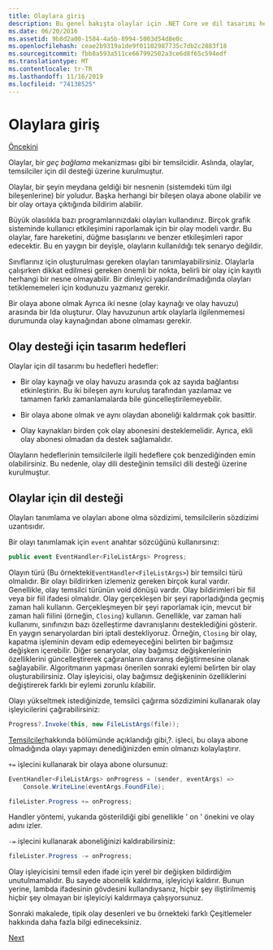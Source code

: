 ```yaml
---
title: Olaylara giriş
description: Bu genel bakışta olaylar için .NET Core ve dil tasarımı hedeflerimizin olayları hakkında bilgi edinin.
ms.date: 06/20/2016
ms.assetid: 9b8d2a00-1584-4a5b-8994-5003d54d8e0c
ms.openlocfilehash: ceae2b9319a1de9f01102987735c7db2c2883f18
ms.sourcegitcommit: fbb8a593a511ce667992502a3ce6d8f65c594edf
ms.translationtype: MT
ms.contentlocale: tr-TR
ms.lasthandoff: 11/16/2019
ms.locfileid: "74138525"
---
```

# <a name="introduction-to-events"></a>Olaylara giriş

[Öncekini](delegates-patterns.md)

Olaylar, bir *geç bağlama* mekanizması gibi bir temsilcidir. Aslında, olaylar, temsilciler için dil desteği üzerine kurulmuştur.

Olaylar, bir şeyin meydana geldiği bir nesnenin (sistemdeki tüm ilgi bileşenlerine) bir yoludur. Başka herhangi bir bileşen olaya abone olabilir ve bir olay ortaya çıktığında bildirim alabilir.

Büyük olasılıkla bazı programlarınızdaki olayları kullandınız. Birçok grafik sisteminde kullanıcı etkileşimini raporlamak için bir olay modeli vardır. Bu olaylar, fare hareketini, düğme basışlarını ve benzer etkileşimleri rapor edecektir. Bu en yaygın bir deyişle, olayların kullanıldığı tek senaryo değildir.

Sınıflarınız için oluşturulması gereken olayları tanımlayabilirsiniz. Olaylarla çalışırken dikkat edilmesi gereken önemli bir nokta, belirli bir olay için kayıtlı herhangi bir nesne olmayabilir. Bir dinleyici yapılandırılmadığında olayları tetiklememeleri için kodunuzu yazmanız gerekir.

Bir olaya abone olmak Ayrıca iki nesne (olay kaynağı ve olay havuzu) arasında bir Ida oluşturur. Olay havuzunun artık olaylarla ilgilenmemesi durumunda olay kaynağından abone olmaması gerekir.

## <a name="design-goals-for-event-support"></a>Olay desteği için tasarım hedefleri

Olaylar için dil tasarımı bu hedefleri hedefler:

- Bir olay kaynağı ve olay havuzu arasında çok az sayıda bağlantısı etkinleştirin. Bu iki bileşen aynı kuruluş tarafından yazılamaz ve tamamen farklı zamanlamalarda bile güncelleştirilemeyebilir.

- Bir olaya abone olmak ve aynı olaydan aboneliği kaldırmak çok basittir.

- Olay kaynakları birden çok olay abonesini desteklemelidir. Ayrıca, ekli olay abonesi olmadan da destek sağlamalıdır.

Olayların hedeflerinin temsilcilerle ilgili hedeflere çok benzediğinden emin olabilirsiniz.
Bu nedenle, olay dili desteğinin temsilci dili desteği üzerine kurulmuştur.

## <a name="language-support-for-events"></a>Olaylar için dil desteği

Olayları tanımlama ve olayları abone olma sözdizimi, temsilcilerin sözdizimi uzantısıdır.

Bir olayı tanımlamak için `event` anahtar sözcüğünü kullanırsınız:

```csharp
public event EventHandler<FileListArgs> Progress;
```

Olayın türü (Bu örnekteki`EventHandler<FileListArgs>`) bir temsilci türü olmalıdır. Bir olayı bildirirken izlemeniz gereken birçok kural vardır. Genellikle, olay temsilci türünün void dönüşü vardır.
Olay bildirimleri bir fiil veya bir fiil ifadesi olmalıdır.
Olay gerçekleşen bir şeyi raporladığında geçmiş zaman hali kullanın. Gerçekleşmeyen bir şeyi raporlamak için, mevcut bir zaman hali fiilini (örneğin, `Closing`) kullanın. Genellikle, var zaman hali kullanımı, sınıfınızın bazı özelleştirme davranışlarını desteklediğini gösterir. En yaygın senaryolardan biri iptali destekliyoruz. Örneğin, `Closing` bir olay, kapatma işleminin devam edip edemeyeceğini belirten bir bağımsız değişken içerebilir.  Diğer senaryolar, olay bağımsız değişkenlerinin özelliklerini güncelleştirerek çağıranların davranış değiştirmesine olanak sağlayabilir. Algoritmanın yapması önerilen sonraki eylemi belirten bir olay oluşturabilirsiniz. Olay işleyicisi, olay bağımsız değişkeninin özelliklerini değiştirerek farklı bir eylemi zorunlu kılabilir.

Olayı yükseltmek istediğinizde, temsilci çağırma sözdizimini kullanarak olay işleyicilerini çağırabilirsiniz:

```csharp
Progress?.Invoke(this, new FileListArgs(file));
```

[Temsilciler](delegates-patterns.md)hakkında bölümünde açıklandığı gibi,?.
işleci, bu olaya abone olmadığında olayı yapmayı denediğinizden emin olmanızı kolaylaştırır.
 
`+=` işlecini kullanarak bir olaya abone olursunuz:

```csharp
EventHandler<FileListArgs> onProgress = (sender, eventArgs) => 
    Console.WriteLine(eventArgs.FoundFile);

fileLister.Progress += onProgress;
```

Handler yöntemi, yukarıda gösterildiği gibi genellikle ' on ' önekini ve olay adını izler.

`-=` işlecini kullanarak aboneliğinizi kaldırabilirsiniz:

```csharp
fileLister.Progress -= onProgress;
```

Olay işleyicisini temsil eden ifade için yerel bir değişken bildirdiğim unutulmamalıdır. Bu sayede abonelik kaldırma, işleyiciyi kaldırır.
Bunun yerine, lambda ifadesinin gövdesini kullandıysanız, hiçbir şey iliştirilmemiş hiçbir şey olmayan bir işleyiciyi kaldırmaya çalışıyorsunuz.

Sonraki makalede, tipik olay desenleri ve bu örnekteki farklı Çeşitlemeler hakkında daha fazla bilgi edineceksiniz.

[Next](event-pattern.md)
